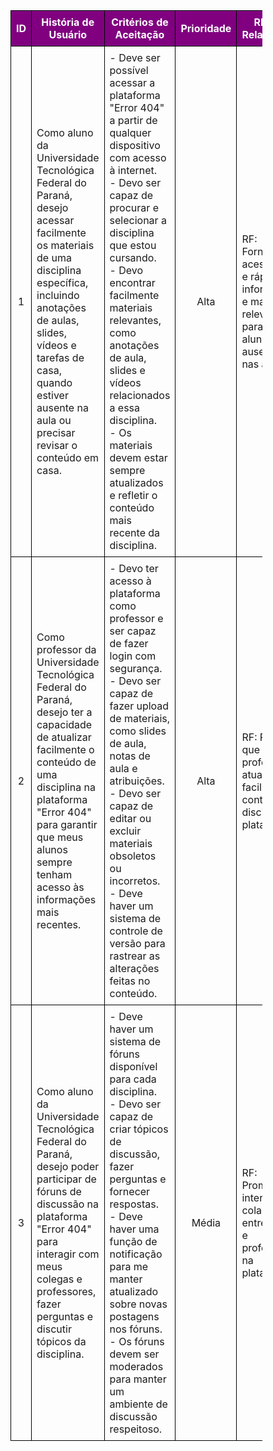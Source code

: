 <table style="border-collapse: collapse; width: 80%;">
    <thead>
        <tr style="background-color: purple; color: white">
            <th style="border: 1px solid black; padding: 8px; text-align: center;">ID</th>
            <th style="border: 1px solid black; padding: 8px; text-align: center;">História de Usuário</th>
            <th style="border: 1px solid black; padding: 8px; text-align: center;">Critérios de Aceitação</th>
            <th style="border: 1px solid black; padding: 8px; text-align: center;">Prioridade</th>
            <th style="border: 1px solid black; padding: 8px; text-align: center;">RF/RNF Relacionado</th>
        </tr>
    </thead>
    <tr>
        <td style="border: 1px solid black; padding: 8px; text-align: center;">1</td>
        <td style="border: 1px solid black; padding: 8px;">Como aluno da Universidade Tecnológica Federal do Paraná, desejo acessar facilmente os materiais de uma disciplina específica, incluindo anotações de aulas, slides, vídeos e tarefas de casa, quando estiver ausente na aula ou precisar revisar o conteúdo em casa.</td>
        <td style="border: 1px solid black; padding: 8px;">- Deve ser possível acessar a plataforma "Error 404" a partir de qualquer dispositivo com acesso à internet.<br>- Devo ser capaz de procurar e selecionar a disciplina que estou cursando.<br>- Devo encontrar facilmente materiais relevantes, como anotações de aula, slides e vídeos relacionados a essa disciplina.<br>- Os materiais devem estar sempre atualizados e refletir o conteúdo mais recente da disciplina.</td>
        <td style="border: 1px solid black; padding: 8px; text-align: center;">Alta</td>
        <td style="border: 1px solid black; padding: 8px;">RF: Fornecer acesso fácil e rápido a informações e materiais relevantes para os alunos ausentes nas aulas.</td>
    </tr>
    <tr>
        <td style="border: 1px solid black; padding: 8px; text-align: center;">2</td>
        <td style="border: 1px solid black; padding: 8px;">Como professor da Universidade Tecnológica Federal do Paraná, desejo ter a capacidade de atualizar facilmente o conteúdo de uma disciplina na plataforma "Error 404" para garantir que meus alunos sempre tenham acesso às informações mais recentes.</td>
        <td style="border: 1px solid black; padding: 8px;">- Devo ter acesso à plataforma como professor e ser capaz de fazer login com segurança.<br>- Devo ser capaz de fazer upload de materiais, como slides de aula, notas de aula e atribuições.<br>- Devo ser capaz de editar ou excluir materiais obsoletos ou incorretos.<br>- Deve haver um sistema de controle de versão para rastrear as alterações feitas no conteúdo.</td>
        <td style="border: 1px solid black; padding: 8px; text-align: center;">Alta</td>
        <td style="border: 1px solid black; padding: 8px;">RF: Permitir que os professores atualizem facilmente o conteúdo da disciplina na plataforma.</td>
    </tr>
    <tr>
        <td style="border: 1px solid black; padding: 8px; text-align: center;">3</td>
        <td style="border: 1px solid black; padding: 8px;">Como aluno da Universidade Tecnológica Federal do Paraná, desejo poder participar de fóruns de discussão na plataforma "Error 404" para interagir com meus colegas e professores, fazer perguntas e discutir tópicos da disciplina.</td>
        <td style="border: 1px solid black; padding: 8px;">- Deve haver um sistema de fóruns disponível para cada disciplina.<br>- Devo ser capaz de criar tópicos de discussão, fazer perguntas e fornecer respostas.<br>- Deve haver uma função de notificação para me manter atualizado sobre novas postagens nos fóruns.<br>- Os fóruns devem ser moderados para manter um ambiente de discussão respeitoso.</td>
        <td style="border: 1px solid black; padding: 8px; text-align: center;">Média</td>
        <td style="border: 1px solid black; padding: 8px;">RF: Promover a interação e colaboração entre alunos e professores na plataforma.</td>
    </tr>
</table>
